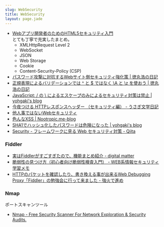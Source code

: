 ```yaml
---
slug: WebSecurity
title: WebSecurity
layout: page.jade
---
```


- [Webアプリ開発者のためのHTML5セキュリティ入門](http://www.slideshare.net/muneakinishimura/webhtml5-31749532)  
  とても丁寧で充実したまとめ。
    - XMLHttpRequest Level 2
    - WebSocket
    - JSON
    - Web Storage
    - Cookie
    - Content-Security-Policy (CSP)
- [パスワード攻撃に対抗するWebサイト側セキュリティ強化策 | 徳丸浩の日記](http://blog.tokumaru.org/2013/05/how-to-protect-your-website-from-password-attacks.html)
- [正規表現によるバリデーションでは ^ と $ ではなく \A と \z を使おう | 徳丸浩の日記](http://blog.tokumaru.org/2014/03/z.html)
- [JavaScript: / の \ によるエスケープのみによるセキュリティ対策は禁止 | yohgaki's blog](http://blog.ohgaki.net/should-not-escape-slash-by-backslash)
- [今夜つける HTTPレスポンスヘッダー （セキュリティ編） - うさぎ文学日記](http://d.hatena.ne.jp/sen-u/20131130/p1)
- [他人事ではないWebセキュリティ](http://www.slideshare.net/hasegawayosuke/kobe-itfes)
- [色んなXSS | Nootropic.me-blog](http://nootropic.me/blog/2015/02/16/%E8%89%B2%E3%82%93%E3%81%AAxss/)
- [SHA1でハッシュ化したパスワードは危険になった | yohgaki's blog](http://blog.ohgaki.net/password-hashed-only-by-sha1-is-not-safe)
- [Security - フレームワークに見る Web セキュリティ対策 - Qiita](http://qiita.com/Jxck_/items/ec8e928f69d099b25764)


### Fiddler

- [実はFiddlerがすごすぎたので、機能まとめ紹介 - digital matter](http://blog.loadlimits.info/2009/09/%e5%ae%9f%e3%81%affiddler%e3%81%8c%e3%81%99%e3%81%94%e3%81%99%e3%81%8e%e3%81%9f%e3%81%ae%e3%81%a7%e3%80%81%e6%a9%9f%e8%83%bd%e3%81%be%e3%81%a8%e3%82%81%e7%b4%b9%e4%bb%8b/)
- [脆弱性の見つけ方（初心者向け脆弱性検査入門） - WEB系情報セキュリティ学習メモ](http://securitymemo.blog.fc2.com/blog-entry-38.html)
- [HTTPのパケットを確認したり、書き換える事が出来るWeb Debugging Proxy「Fiddler」の勉強会に行って来ました - 強火で進め](http://d.hatena.ne.jp/nakamura001/20141025/1414235842)

### Nmap
ポートスキャンツール
- [Nmap - Free Security Scanner For Network Exploration & Security Audits.](http://nmap.org/)

